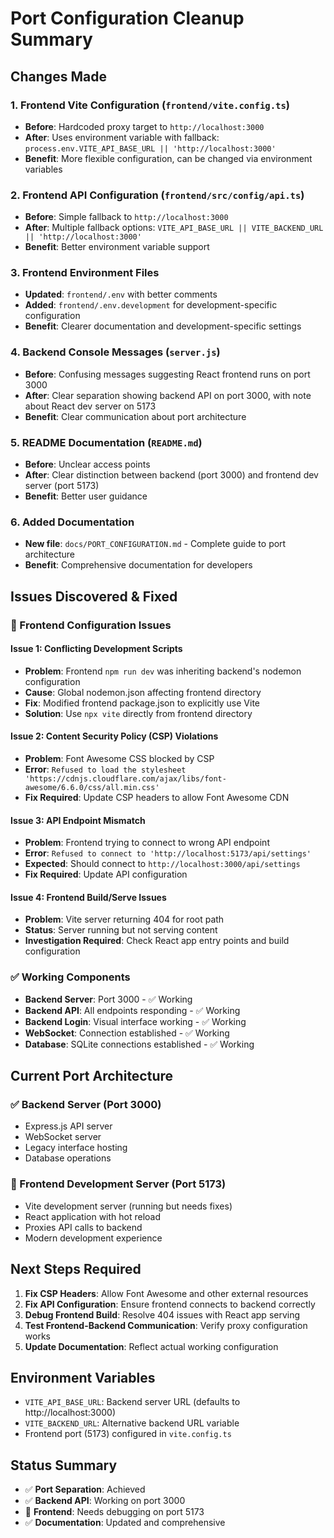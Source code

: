 # Port Configuration Cleanup Summary

## Changes Made

### 1. Frontend Vite Configuration (`frontend/vite.config.ts`)
- **Before**: Hardcoded proxy target to `http://localhost:3000`
- **After**: Uses environment variable with fallback: `process.env.VITE_API_BASE_URL || 'http://localhost:3000'`
- **Benefit**: More flexible configuration, can be changed via environment variables

### 2. Frontend API Configuration (`frontend/src/config/api.ts`)
- **Before**: Simple fallback to `http://localhost:3000`
- **After**: Multiple fallback options: `VITE_API_BASE_URL || VITE_BACKEND_URL || 'http://localhost:3000'`
- **Benefit**: Better environment variable support

### 3. Frontend Environment Files
- **Updated**: `frontend/.env` with better comments
- **Added**: `frontend/.env.development` for development-specific configuration
- **Benefit**: Clearer documentation and development-specific settings

### 4. Backend Console Messages (`server.js`)
- **Before**: Confusing messages suggesting React frontend runs on port 3000
- **After**: Clear separation showing backend API on port 3000, with note about React dev server on 5173
- **Benefit**: Clear communication about port architecture

### 5. README Documentation (`README.md`)
- **Before**: Unclear access points
- **After**: Clear distinction between backend (port 3000) and frontend dev server (port 5173)
- **Benefit**: Better user guidance

### 6. Added Documentation
- **New file**: `docs/PORT_CONFIGURATION.md` - Complete guide to port architecture
- **Benefit**: Comprehensive documentation for developers

## Issues Discovered & Fixed

### 🔧 Frontend Configuration Issues

#### Issue 1: Conflicting Development Scripts
- **Problem**: Frontend `npm run dev` was inheriting backend's nodemon configuration
- **Cause**: Global nodemon.json affecting frontend directory
- **Fix**: Modified frontend package.json to explicitly use Vite
- **Solution**: Use `npx vite` directly from frontend directory

#### Issue 2: Content Security Policy (CSP) Violations
- **Problem**: Font Awesome CSS blocked by CSP
- **Error**: `Refused to load the stylesheet 'https://cdnjs.cloudflare.com/ajax/libs/font-awesome/6.6.0/css/all.min.css'`
- **Fix Required**: Update CSP headers to allow Font Awesome CDN

#### Issue 3: API Endpoint Mismatch
- **Problem**: Frontend trying to connect to wrong API endpoint
- **Error**: `Refused to connect to 'http://localhost:5173/api/settings'`
- **Expected**: Should connect to `http://localhost:3000/api/settings`
- **Fix Required**: Update API configuration

#### Issue 4: Frontend Build/Serve Issues
- **Problem**: Vite server returning 404 for root path
- **Status**: Server running but not serving content
- **Investigation Required**: Check React app entry points and build configuration

### ✅ Working Components
- **Backend Server**: Port 3000 - ✅ Working
- **Backend API**: All endpoints responding - ✅ Working  
- **Backend Login**: Visual interface working - ✅ Working
- **WebSocket**: Connection established - ✅ Working
- **Database**: SQLite connections established - ✅ Working

## Current Port Architecture

### ✅ Backend Server (Port 3000)
- Express.js API server
- WebSocket server
- Legacy interface hosting
- Database operations

### 🔧 Frontend Development Server (Port 5173)
- Vite development server (running but needs fixes)
- React application with hot reload
- Proxies API calls to backend
- Modern development experience

## Next Steps Required

1. **Fix CSP Headers**: Allow Font Awesome and other external resources
2. **Fix API Configuration**: Ensure frontend connects to backend correctly
3. **Debug Frontend Build**: Resolve 404 issues with React app serving
4. **Test Frontend-Backend Communication**: Verify proxy configuration works
5. **Update Documentation**: Reflect actual working configuration

## Environment Variables
- `VITE_API_BASE_URL`: Backend server URL (defaults to http://localhost:3000)
- `VITE_BACKEND_URL`: Alternative backend URL variable
- Frontend port (5173) configured in `vite.config.ts`

## Status Summary
- ✅ **Port Separation**: Achieved
- ✅ **Backend API**: Working on port 3000
- 🔧 **Frontend**: Needs debugging on port 5173
- ✅ **Documentation**: Updated and comprehensive
